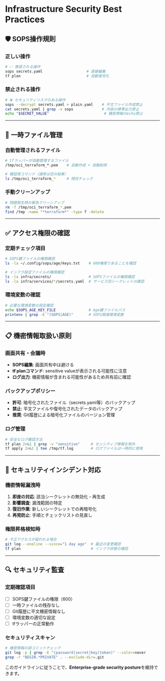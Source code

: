 # Infrastructure Security Best Practices

## 🛡️ SOPS操作規則

### 正しい操作
```bash
# ✅ 推奨される操作
sops secrets.yaml                    # 直接編集
tf plan                              # 自動復号化
```

### 禁止される操作
```bash
# ❌ セキュリティリスクのある操作
sops --decrypt secrets.yaml > plain.yaml    # 平文ファイル作成禁止
cat secrets.yaml | grep -v sops             # 内容の標準出力禁止
echo "$SECRET_VALUE"                         # 機密情報のecho禁止
```

---

## 🔐 一時ファイル管理

### 自動管理されるファイル
```bash
# tfラッパーが自動管理するファイル
/tmp/oci_terraform_*.pem    # 自動作成 + 自動削除

# 確認用コマンド（通常は空の結果）
ls /tmp/oci_terraform_*     # 残存チェック
```

### 手動クリーンアップ
```bash
# 問題発生時の緊急クリーンアップ
rm -f /tmp/oci_terraform_*.pem
find /tmp -name "*terraform*" -type f -delete
```

---

## ✅ アクセス権限の確認

### 定期チェック項目
```bash
# SOPS鍵ファイルの権限確認
ls -la ~/.config/sops/age/keys.txt    # 600権限であることを確認

# インフラ設定ファイルの権限確認
ls -la infra/secrets/                 # SOPSファイルの権限確認
ls -la infra/services/*/secrets.yaml  # サービス別シークレットの確認
```

### 環境変数の確認
```bash
# 必要な環境変数の設定確認
echo $SOPS_AGE_KEY_FILE               # Age鍵ファイルパス
printenv | grep -E "(SOPS|AGE)"       # SOPS関連環境変数
```

---

## 📋 機密情報取扱い原則

### 画面共有・会議時
- **SOPS編集**: 画面共有中は避ける
- **tf planコマンド**: sensitive valueが表示される可能性に注意
- **ログ出力**: 機密情報が含まれる可能性があるため共有前に確認

### バックアップポリシー
- **許可**: 暗号化されたファイル（secrets.yaml等）のバックアップ
- **禁止**: 平文ファイルや復号化されたデータのバックアップ
- **推奨**: Git履歴による暗号化ファイルのバージョン管理

### ログ管理
```bash
# 安全なログ確認方法
tf plan 2>&1 | grep -v "sensitive"     # センシティブ情報を除外
tf apply 2>&1 | tee /tmp/tf.log        # ログファイルは一時的に使用
```

---

## 🚨 セキュリティインシデント対応

### 機密情報漏洩時
1. **即座の対応**: 該当シークレットの無効化・再生成
2. **影響調査**: 漏洩範囲の特定
3. **復旧作業**: 新しいシークレットでの再暗号化
4. **再発防止**: 手順とチェックリストの見直し

### 権限昇格検知時
```bash
# 不正アクセスが疑われる場合
git log --oneline --since="1 day ago"  # 最近の変更確認
tf plan                                # インフラ状態の確認
```

---

## 🔍 セキュリティ監査

### 定期確認項目
- [ ] SOPS鍵ファイルの権限（600）
- [ ] 一時ファイルの残存なし
- [ ] Git履歴に平文機密情報なし
- [ ] 環境変数の適切な設定
- [ ] tfラッパーの正常動作

### セキュリティスキャン
```bash
# 機密情報の誤コミットチェック
git log -p | grep -E "(password|secret|key|token)" --color=never
grep -r "BEGIN.*PRIVATE" . --exclude-dir=.git
```

このガイドラインに従うことで、**Enterprise-grade security posture**を維持できます。
